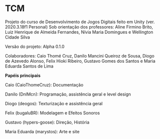 # TCM

Projeto do curso de Desenvolvimento de Jogos Digitais feito em Unity (ver. 2020.3.18f1 Personal)
Sob orientação dos professores: Aline Firmino Brito, Luiz Henrique de Almeida Fernandes, Nívia Maria Domingues e Wellington Cidade Silva

Versão do projeto: Alpha 0.1.0

Colaboradores: Caio Thomé Cruz, Danilo Mancini Queiroz de Sousa, Diogo de Azevedo Alonso,
Felix Hioki Ribeiro, Gustavo Gomes dos Santos e Maria Eduarda Santos de Lima

**Papéis principais**

Caio (CaioThomeCruz): Documentação

Danilo (DnlMcn): Programação, assistência geral e level design

Diogo (deogos): Texturização e assistência geral

Felix (bugaluBR): Modelagem e Efeitos Sonoros

Gustavo (hypers-goose): Direção, História

Maria Eduarda (marystos): Arte e site
